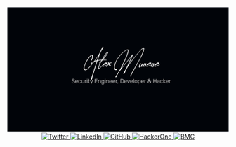 <div align="center">
	<img src="./banner.png" alt="Alex Munene">
	<a href="https://twitter.com/enenumxela">
		<img src="https://img.shields.io/badge/-@enenumxela-_.svg?style=social&logo=twitter" alt="Twitter">
	</a>
	<a href="https://www.linkedin.com/in/enenumxela">
		<img src="https://img.shields.io/badge/-@enenumxela-_.svg?style=social&logo=linkedin" alt="LinkedIn">
	</a>
	<a href="https://github.com/enenumxela">
		<img src="https://img.shields.io/badge/-@enenumxela-_.svg?style=social&logo=gitHub" alt="GitHub">
	</a>
	<a href="https://hackerone.com/enenumxela">
		<img src="https://img.shields.io/badge/-@enenumxela-black?logo=hackerone&color=gray&style=social" alt="HackerOne">
	</a>
	<a href="https://www.buymeacoffee.com/enenumxela">
		<img src="https://img.shields.io/badge/-@enenumxela-ff69b4.svg?style=social&color=gray&logo=buy%20me%20a%20coffee" alt="BMC">
	</a>
</div>


